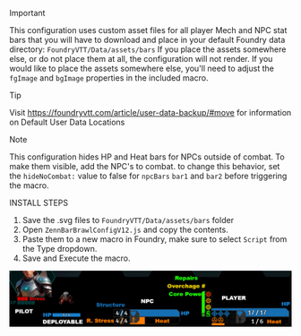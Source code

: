 > [!IMPORTANT]
> This configuration uses custom asset files for all player Mech and NPC stat bars that you will have to download and place in your default Foundry data directory:
> ``FoundryVTT/Data/assets/bars`` If you place the assets somewhere else, or do not place them at all, the configuration will not render.
> If you would like to place the assets somewhere else, you'll need to adjust the ``fgImage`` and ``bgImage`` properties in the included macro.

> [!TIP]
> Visit https://foundryvtt.com/article/user-data-backup/#move for information on Default User Data Locations

> [!NOTE]
> This configuration hides HP and Heat bars for NPCs outside of combat. To make them visible, add the NPC's to combat.
> to change this behavior, set the ``hideNoCombat:`` value to false for ``npcBars`` ``bar1`` and ``bar2`` before triggering the macro.

INSTALL STEPS

1. Save the .svg files to ``FoundryVTT/Data/assets/bars`` folder
2. Open ``ZennBarBrawlConfigV12.js`` and copy the contents. 
3. Paste them to a new macro in Foundry, make sure to select ``Script`` from the Type dropdown.
4. Save and Execute the macro. 

![Zenn-BB-config-example](Zenn-BB-config-example.png)
